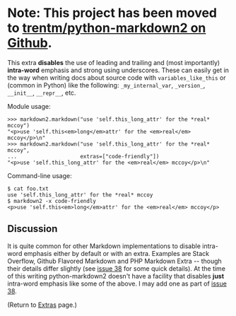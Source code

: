 # Note: This project has been moved to [trentm/python-markdown2 on Github](https://github.com/trentm/python-markdown2). #

This extra **disables** the use of leading and trailing and (most importantly) **intra-word** emphasis and strong using underscores. These can easily get in the way when writing docs about source code with `variables_like_this` or (common in Python) like the following: `_my_internal_var`, `_version_`, `__init__`, `__repr__`, etc.

Module usage:

```
>>> markdown2.markdown("use 'self.this_long_attr' for the *real* mccoy")
"<p>use 'self.this<em>long</em>attr' for the <em>real</em> mccoy</p>\n"
>>> markdown2.markdown("use 'self.this_long_attr' for the *real* mccoy",
...                    extras=["code-friendly"])
"<p>use 'self.this_long_attr' for the <em>real</em> mccoy</p>\n"
```

Command-line usage:

```
$ cat foo.txt
use 'self.this_long_attr' for the *real* mccoy
$ markdown2 -x code-friendly
<p>use 'self.this<em>long</em>attr' for the <em>real</em> mccoy</p>
```

## Discussion ##

It is quite common for other Markdown implementations to disable intra-word emphasis either by default or with an extra. Examples are Stack Overflow, Github Flavored Markdown and PHP Markdown Extra -- though their details differ slightly (see [issue 38](https://code.google.com/p/python-markdown2/issues/detail?id=38) for some quick details). At the time of this writing python-markdown2 doesn't have a facility that disables **just** intra-word emphasis like some of the above. I may add one as part of [issue 38](https://code.google.com/p/python-markdown2/issues/detail?id=38).

(Return to [Extras](Extras.md) page.)